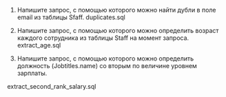 
1) Напишите запрос, с помощью которого можно найти дубли в поле email из таблицы Sfaff.
duplicates.sql

2) Напишите запрос, с помощью которого можно определить возраст каждого сотрудника из таблицы Staff на момент запроса.
extract_age.sql

3) Напишите запрос, с помощью которого можно определить должность (Jobtitles.name) со вторым по величине уровнем зарплаты.

extract_second_rank_salary.sql
